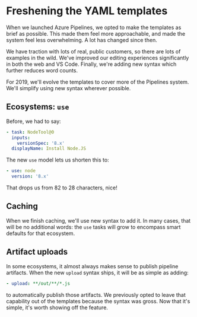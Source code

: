 # Freshening the YAML templates

When we launched Azure Pipelines, we opted to make the templates as brief as possible.
This made them feel more approachable, and made the system feel less overwhelming.
A lot has changed since then.

We have traction with lots of real, public customers, so there are lots of examples in the wild.
We've improved our editing experiences significantly in both the web and VS Code.
Finally, we're adding new syntax which further reduces word counts.

For 2019, we'll evolve the templates to cover more of the Pipelines system.
We'll simplify using new syntax wherever possible.

## Ecosystems: `use`

Before, we had to say:
```yaml
- task: NodeTool@0
  inputs:
    versionSpec: '8.x'
  displayName: Install Node.JS
```

The new `use` model lets us shorten this to:
```yaml
- use: node
  version: '8.x'
```

That drops us from 82 to 28 characters, nice!

## Caching

When we finish caching, we'll use new syntax to add it.
In many cases, that will be no additional words:
the `use` tasks will grow to encompass smart defaults for that ecosystem.

## Artifact uploads

In some ecosystems, it almost always makes sense to publish pipeline artifacts.
When the new `upload` syntax ships, it will be as simple as adding:
```yaml
- upload: **/out/**/*.js
```

to automatically publish those artifacts.
We previously opted to leave that capability out of the templates because the syntax was gross.
Now that it's simple, it's worth showing off the feature.
